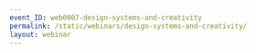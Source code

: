 ```yaml
---
event_ID: web0007-design-systems-and-creativity
permalink: /static/webinars/design-systems-and-creativity/
layout: webinar
---
```


